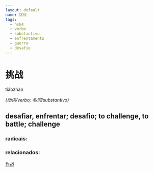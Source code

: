 ```yaml
--- 
layout: default
name: 挑战 
tags: 
  - hsk4
  - verbo
  - substantivo
  - enfrentamento
  - guerra
  - desafio
--- 
```

# 挑战 
tiáozhàn  
 
*(动词/verbo; 名词/substantivo)*  
## desafiar, enfrentar; desafio; to challenge, to battle; challenge 
### radicais: 
### relacionados: 
[作战](/hsk6/作战)  

